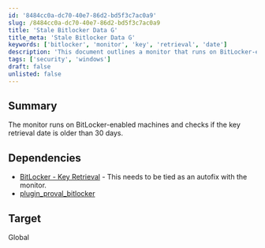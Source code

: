 ```yaml
---
id: '8484cc0a-dc70-40e7-86d2-bd5f3c7ac0a9'
slug: /8484cc0a-dc70-40e7-86d2-bd5f3c7ac0a9
title: 'Stale Bitlocker Data G'
title_meta: 'Stale Bitlocker Data G'
keywords: ['bitlocker', 'monitor', 'key', 'retrieval', 'date']
description: 'This document outlines a monitor that runs on BitLocker-enabled machines to check if the key retrieval date is older than 30 days, ensuring compliance and security for your systems.'
tags: ['security', 'windows']
draft: false
unlisted: false
---
```


## Summary

The monitor runs on BitLocker-enabled machines and checks if the key retrieval date is older than 30 days.

## Dependencies

- [BitLocker - Key Retrieval](/docs/bc22877d-262a-47f7-8d2f-7e69f07c92e5) - This needs to be tied as an autofix with the monitor.
- [plugin_proval_bitlocker](/docs/dfddb88b-37c2-4d42-b8a0-bb7ebe4da6d0)

## Target

Global
